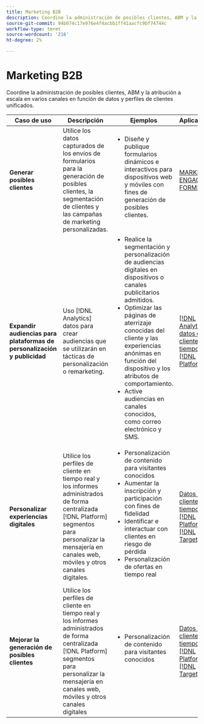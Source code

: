 ```yaml
---
title: Marketing B2B
description: Coordine la administración de posibles clientes, ABM y la atribución a escala en varios canales en función de datos y perfiles de clientes unificados.
source-git-commit: 94b074c17e976e4f4acbb1ff41aacfc9bf74744c
workflow-type: tm+mt
source-wordcount: '216'
ht-degree: 2%

---
```



# Marketing B2B

Coordine la administración de posibles clientes, ABM y la atribución a escala en varios canales en función de datos y perfiles de clientes unificados.


<table>

<thead>
    <tr>
      <th>Caso de uso</th>
      <th>Descripción</th>
      <th>Ejemplos</th>
      <th>Aplicaciones</th>
    </tr>
  </thead>

<tbody>
<tr>
  <td><strong>Generar posibles clientes</strong><br/></td>
  <td>Utilice los datos capturados de los envíos de formularios para la generación de posibles clientes, la segmentación de clientes y las campañas de marketing personalizadas.
  </td>
  <td>
    <ul style="margin-top: 0;">
      <li>Diseñe y publique formularios dinámicos e interactivos para dispositivos web y móviles con fines de generación de posibles clientes.</li>
    </ul>
  </td>
  <td><a href= "../integrations-between-applications/marketo/marketo-experience-manager.md"> MARKETO ENGAGE y FORMS</a></td>
</tr>


<tr>
  <td rowspan="1"><strong>Expandir audiencias para plataformas de personalización y publicidad</strong><br/></td> 
  <td>Uso [!DNL Analytics] datos para crear audiencias que se utilizarán en tácticas de personalización o remarketing.</td>
  <td>
    <ul style="margin-top: 0;">
      <li>Realice la segmentación y personalización de audiencias digitales en dispositivos o canales publicitarios admitidos.</li>
      <li>Optimizar las páginas de aterrizaje conocidas del cliente y las experiencias anónimas en función del dispositivo y los atributos de comportamiento.</li>
      <li>Active audiencias en canales conocidos, como correo electrónico y SMS.</li>
    </ul>    
  </td>
  <td><a href="../integrations-between-applications/analytics/analytics-rtcdp.md">[!DNL Analytics] y datos de clientes en tiempo real [!DNL Platform]</a></td>
</tr>

<tr>
  <td><strong>Personalizar experiencias digitales</strong><br/></td>
  <td> Utilice los perfiles de cliente en tiempo real y los informes administrados de forma centralizada [!DNL Platform] segmentos para personalizar la mensajería en canales web, móviles y otros canales digitales.
  </td>
  <td>
    <ul style="margin-top: 0;">
      <li>Personalización de contenido para visitantes conocidos</li>
      <li>Aumentar la inscripción y participación con fines de fidelidad</li>
      <li>Identificar e interactuar con clientes en riesgo de pérdida</li>
      <li>Personalización de ofertas en tiempo real</li>
    </ul>
  </td>
  <td><a href="../integrations-between-applications/rtcdp/rtcdp-target.md">Datos de clientes en tiempo real [!DNL Platform] y [!DNL Target]</a></td>
</tr>

<tr>
  <td><strong>Mejorar la generación de posibles clientes</strong><br/></td>
  <td>
    Utilice los perfiles de cliente en tiempo real y los informes administrados de forma centralizada [!DNL Platform] segmentos para personalizar la mensajería en canales web, móviles y otros canales digitales
  </td>
  <td>
    <ul style="margin-top: 0;">
      <li>Personalización de contenido para visitantes conocidos</li>
    </ul>
  </td>
  <td><a href="../integrations-between-applications/rtcdp/rtcdp-target.md">Datos de clientes en tiempo real [!DNL Platform] y [!DNL Target]</a></td>
</tr>
</tbody>
</table>
